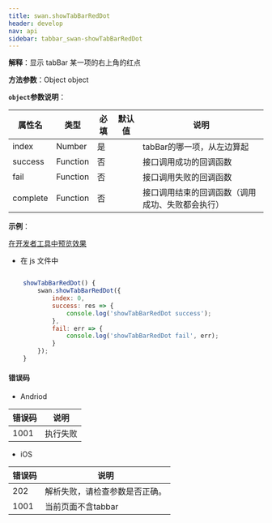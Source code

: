 ```yaml
---
title: swan.showTabBarRedDot
header: develop
nav: api
sidebar: tabbar_swan-showTabBarRedDot
---
```

 

**解释**：显示 tabBar 某一项的右上角的红点

**方法参数**：Object object

**`object`参数说明**：

|属性名 |类型  |必填 | 默认值 |说明|
|---- | ---- | ---- | ----|----|
|index |Number  |是| |tabBar的哪一项，从左边算起|
|success |Function  |  否  | |接口调用成功的回调函数|
|fail   | Function |   否  | |接口调用失败的回调函数|
|complete |   Function |   否 | |  接口调用结束的回调函数（调用成功、失败都会执行）|

**示例**：

<a href="swanide://fragment/616a15df8959503ae3c8fa0d3191020b1569467482291" title="在开发者工具中预览效果" target="_self">在开发者工具中预览效果</a>


* 在 js 文件中

```js

    showTabBarRedDot() {
        swan.showTabBarRedDot({
            index: 0,
            success: res => {
                console.log('showTabBarRedDot success');
            },
            fail: err => {
                console.log('showTabBarRedDot fail', err);
            }
        });
    }

```
#### 错误码

* Andriod 

|错误码|说明|
|--|--|
|1001|执行失败|

* iOS 

|错误码|说明|
|--|--|
|202|解析失败，请检查参数是否正确。|
|1001|当前页面不含tabbar|


